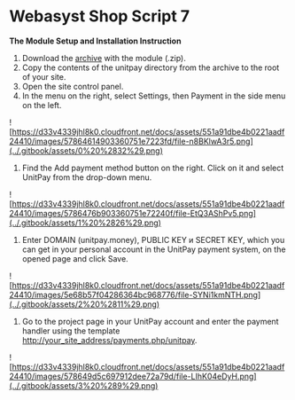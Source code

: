 # Webasyst Shop Script 7

**The Module Setup and Installation Instruction**

1. Download the [archive](https://github.com/unitpay/shopscript-module) with the module \(.zip\).
2. Copy the contents of the unitpay directory from the archive to the root of your site.
3. Open the site control panel.
4. In the menu on the right, select Settings, then Payment in the side menu on the left.

![https://d33v4339jhl8k0.cloudfront.net/docs/assets/551a91dbe4b0221aadf24410/images/57864614903360751e7223fd/file-n8BKlwA3r5.png](../.gitbook/assets/0%20%2832%29.png)

1. Find the Add payment method button on the right. Click on it and select UnitPay from the drop-down menu.

![https://d33v4339jhl8k0.cloudfront.net/docs/assets/551a91dbe4b0221aadf24410/images/5786476b903360751e72240f/file-EtQ3AShPv5.png](../.gitbook/assets/1%20%2826%29.png)

1. Enter DOMAIN \(unitpay.money\), PUBLIC KEY и SECRET KEY, which you can get in your personal account in the UnitPay payment system, on the opened page and click Save.

![https://d33v4339jhl8k0.cloudfront.net/docs/assets/551a91dbe4b0221aadf24410/images/5e68b57f04286364bc968776/file-SYNi1kmNTH.png](../.gitbook/assets/2%20%2811%29.png)

1. Go to the project page in your UnitPay account and enter the payment handler using the template [http://your\_site\_address/payments.php/unitpay](http://xn--__-6kcbbakjfkd5c8cvaqht4h/payments.php/unitpay).

![https://d33v4339jhl8k0.cloudfront.net/docs/assets/551a91dbe4b0221aadf24410/images/578649d5c697912dee72a79d/file-LIhK04eDyH.png](../.gitbook/assets/3%20%289%29.png)


